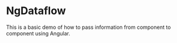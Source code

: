 # NgDataflow

This is a basic demo of how to pass information from component to component using Angular.



